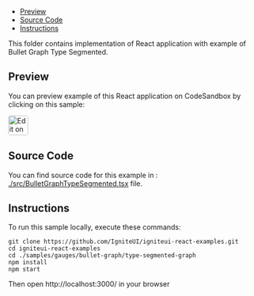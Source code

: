 <!-- NOTE: do not change this file because it will be auto re-generated from template file: -->
<!-- https://github.com/IgniteUI/igniteui-react-examples/tree/master/templates/sample/ReadMe.md -->

<!-- ## Table of Contents -->
- [Preview](#Preview)
- [Source Code](#Source-Code)
- [Instructions](#Instructions)

This folder contains implementation of React application with example of Bullet Graph Type Segmented.
<!-- in the Bullet Graph component -->
<!-- [Bullet Graph](https://infragistics.com/Reactsite/components/bullet-graph.html) -->

## Preview

You can preview example of this React application on CodeSandbox by clicking on this sample:

<html lang="en" xmlns="http://www.w3.org/1999/xhtml">
    <body>
        <a target="_blank" href="https://codesandbox.io/s/github/IgniteUI/igniteui-react-examples/tree/master/samples/gauges/bullet-graph/type-segmented-graph?fontsize=14&hidenavigation=1&theme=dark&view=preview&file=/src/BulletGraphTypeSegmented.tsx" rel="noopener noreferrer">
            <img height="40px" style="border-radius: 0.25rem" alt="Edit on CodeSandbox" src="https://static.infragistics.com/xplatform/images/sandbox/code.png"/>
        </a>
        <!-- <a target="_blank"
href="https://codesandbox.io/s/github/IgniteUI/igniteui-react-examples/tree/master/samples/maps/geo-map/binding-csv-points?fontsize=14&hidenavigation=1&theme=dark&view=preview">
            <img alt="Edit Sample" src="https://codesandbox.io/static/img/play-codesandbox.svg"/>
        </a> -->
        <!-- <a target="_blank" style="margin-left: 0.5rem"
href="https://codesandbox.io/embed/github/IgniteUI/igniteui-react-examples/tree/master/samples/gauges/bullet-graph/type-segmented-graph?fontsize=14&hidenavigation=1&theme=dark&view=preview&file=/src/BulletGraphTypeSegmented.tsx">
            <img height="40px" style="border-radius: 5px" alt="View on CodeSandbox" src="https://static.infragistics.com/xplatform/images/sandbox/view.png"/>
        </a> -->
        <!-- <a target="_blank"
href="https://codesandbox.io/embed/github/IgniteUI/igniteui-react-examples/tree/master/samples/maps/geo-map/binding-csv-points?fontsize=14&hidenavigation=1&theme=dark&view=preview">
            <img alt="View on CodeSandbox" src="https://static.infragistics.com/xplatform/images/sandbox/view.png"/>
        </a>
https://codesandbox.io/embed/react-treemap-overview-rtb45
https://codesandbox.io/static/img/play-codesandbox.svg
https://codesandbox.io/embed/react-treemap-overview-rtb45?view=browser -->
    </body>
</html>

<!-- ## Sample Preview -->

<!-- <iframe
  src="https://codesandbox.io/embed/github/IgniteUI/igniteui-react-examples/tree/master/samples/gauges/bullet-graph/type-segmented-graph?fontsize=14&hidenavigation=1&theme=dark&view=preview&file=/src/BulletGraphTypeSegmented.tsx"
  style="width:100%; height:400px; border:0; border-radius: 4px; overflow:hidden;"
  allow="accelerometer; ambient-light-sensor; camera; encrypted-media; geolocation; gyroscope; hid; microphone; midi; payment; usb; vr"
  sandbox="allow-forms allow-modals allow-popups allow-presentation allow-same-origin allow-scripts"
></iframe> -->

## Source Code

You can find source code for this example in :
[./src/BulletGraphTypeSegmented.tsx](./src/BulletGraphTypeSegmented.tsx) file.

<!-- The following section provides source code from:
`./src/BulletGraphTypeSegmented.tsx` file: -->

<!-- ```tsx
import { IgrBulletGraph } from 'igniteui-react-gauges';
import { IgrLinearGraphRange } from 'igniteui-react-gauges';
import { IgrBulletGraphModule } from 'igniteui-react-gauges';
import { LinearScaleOrientation } from 'igniteui-react-gauges';
import * as React from 'react';

IgrBulletGraphModule.register();

export default class BulletGraphTypeSegmented extends React.Component {

    constructor(props: any) {
        super(props);

        this.onCreateGaugeGreen = this.onCreateGaugeGreen.bind(this);
        this.onCreateGaugeOrange = this.onCreateGaugeOrange.bind(this);
        this.onCreateGaugeRed = this.onCreateGaugeRed.bind(this);
    }

    public onCreateGaugeGreen(component: IgrBulletGraph) {
        this.renderGauge(component, 90, 80, "#10b401");
    }
    public onCreateGaugeOrange(component: IgrBulletGraph) {
        this.renderGauge(component, 70, 80, "#fdb417");
    }
    public onCreateGaugeRed(component: IgrBulletGraph) {
        this.renderGauge(component, 50, 80, "#ff0000");
    }

    public render() {
        return (
            <div className="igContainer"  >
                <IgrBulletGraph
                    ref={this.onCreateGaugeGreen}
                    height="120px"
                    width="100%"  />
                <IgrBulletGraph
                    ref={this.onCreateGaugeOrange}
                    height="120px"
                    width="100%" />
                <IgrBulletGraph
                    ref={this.onCreateGaugeRed}
                    height="120px"
                    width="100%"  />
            </div>
        );
    }

    public renderGauge(gauge: IgrBulletGraph, value: number, target: number, color: string) {

        if (!gauge) { return; }

        gauge.orientation = LinearScaleOrientation.Horizontal;
        gauge.backingBrush = "transparent";
        gauge.backingOutline = "transparent";
        gauge.transitionDuration = 500;
        gauge.minimumValue = 0;
        gauge.maximumValue = 100;
        gauge.interval = (gauge.maximumValue - gauge.minimumValue) / 10;
        gauge.labelInterval = gauge.interval;
        gauge.labelExtent = 0.15;
        gauge.formatLabel = (s: any, e : any) => {
            e.label = e.value + "%"
        };

        gauge.scaleBackgroundBrush   = "transparent";
        gauge.scaleBackgroundOutline = "transparent";
        gauge.scaleStartExtent = 0.05;
        gauge.scaleEndExtent   = 0.96;

        gauge.value = value;
        gauge.valueBrush = "transparent";
        gauge.valueOutline = "transparent";
        gauge.valueInnerExtent = 0.3;
        gauge.valueOuterExtent = 0.85;

        gauge.targetValue = target;
        gauge.targetValueInnerExtent = gauge.valueInnerExtent - 0.1;
        gauge.targetValueOuterExtent = gauge.valueOuterExtent + 0.1;

        gauge.ranges.clear();
        const rangeBG = new IgrLinearGraphRange({});
        rangeBG.startValue = gauge.minimumValue;
        rangeBG.endValue   = gauge.maximumValue;
        rangeBG.brush   = "#e0dfdf";
        rangeBG.outline = "#e0dfdf";
        rangeBG.innerStartExtent  = gauge.valueInnerExtent;
        rangeBG.innerEndExtent    = gauge.valueInnerExtent;
        rangeBG.outerStartExtent  = gauge.valueOuterExtent;
        rangeBG.outerEndExtent    = gauge.valueOuterExtent;
        gauge.ranges.add(rangeBG);

        const rangeVal = new IgrLinearGraphRange({});
        rangeVal.startValue = gauge.minimumValue;
        rangeVal.endValue   = gauge.value;
        rangeVal.brush   = color;
        rangeVal.outline = color;
        rangeVal.innerStartExtent  = gauge.valueInnerExtent;
        rangeVal.innerEndExtent    = gauge.valueInnerExtent;
        rangeVal.outerStartExtent  = gauge.valueOuterExtent;
        rangeVal.outerEndExtent    = gauge.valueOuterExtent;
        gauge.ranges.add(rangeVal);

        // using major ticks as segment bounds
        gauge.tickBrush = "white";
        gauge.tickStrokeThickness = 2;
        gauge.tickStartExtent = gauge.valueInnerExtent;
        gauge.tickEndExtent   = gauge.valueOuterExtent;

        // using minor ticks as segment bounds
        gauge.minorTickBrush = "white";
        gauge.minorTickStrokeThickness = 2;
        gauge.minorTickStartExtent = gauge.valueInnerExtent;
        gauge.minorTickEndExtent   = gauge.valueOuterExtent;
        gauge.minorTickCount = (gauge.interval / 2) - 1;
    }

}

``` -->

## Instructions
To run this sample locally, execute these commands:

```
git clone https://github.com/IgniteUI/igniteui-react-examples.git
cd igniteui-react-examples
cd ./samples/gauges/bullet-graph/type-segmented-graph
npm install
npm start

```

Then open http://localhost:3000/ in your browser

